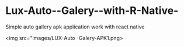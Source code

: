 # Lux-Auto--Galery--with-R-Native-

Simple auto gallery apk application work with react native

<img src="images/LUX-Auto -Galery-APK1.png>
